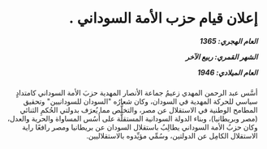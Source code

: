 <h1 dir="rtl">إعلان قيام حزب الأمة السوداني .</h1>

<h5 dir="rtl">العام الهجري:  1365

الشهر القمري: ربيع الآخر

العام الميلادي: 1946</h5>

<p dir="rtl">أسَّس عبد الرحمن المهدي زعيمُ جماعة الأنصار المهدية حزبَ الأمة السوداني كامتدادٍ سياسي للحركة المهدية في السودان، وكان شعارُه "السودان للسودانيين" وتحقيق المطامح الوطنية في الاستقلال عن مصر، والتخلُّص مما يُعرَف بدولتي الحُكمِ الثنائي (مصر وبريطانيا)، وبناء الدولة السودانية المستقلَّة على أُسُس المساواة والحرية والعدل، وكان حزبُ الأمة السوداني يطالِبُ باستقلال السودان عن بريطانيا ومصر رافعًا راية الاستقلال الكامِل عن الدولتين، وسُمِّي مؤيِّدوه بالاستقلاليين.</p></br>
